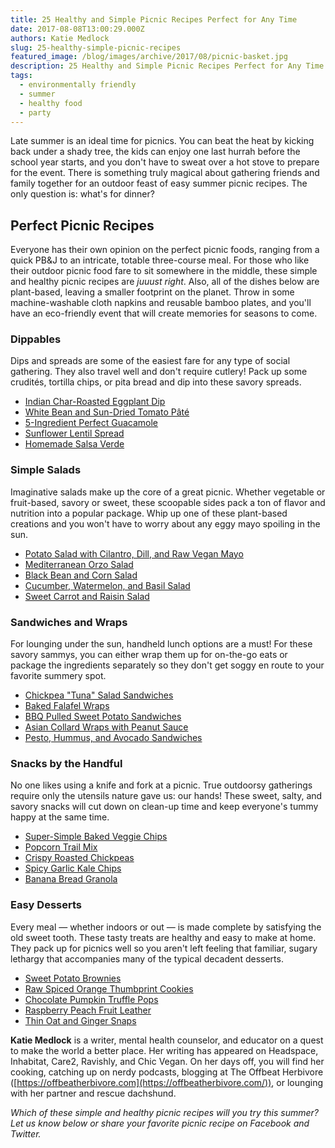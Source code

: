 ```yaml
---
title: 25 Healthy and Simple Picnic Recipes Perfect for Any Time
date: 2017-08-08T13:00:29.000Z
authors: Katie Medlock
slug: 25-healthy-simple-picnic-recipes
featured_image: /blog/images/archive/2017/08/picnic-basket.jpg
description: 25 Healthy and Simple Picnic Recipes Perfect for Any Time
tags:
  - environmentally friendly
  - summer
  - healthy food
  - party
---
```

Late summer is an ideal time for picnics. You can beat the heat by kicking back under a shady tree, the kids can enjoy one last hurrah before the school year starts, and you don't have to sweat over a hot stove to prepare for the event. There is something truly magical about gathering friends and family together for an outdoor feast of easy summer picnic recipes. The only question is: what's for dinner?

## Perfect Picnic Recipes

Everyone has their own opinion on the perfect picnic foods, ranging from a quick PB&J to an intricate, totable three-course meal. For those who like their outdoor picnic food fare to sit somewhere in the middle, these simple and healthy picnic recipes are *juuust right*. Also, all of the dishes below are plant-based, leaving a smaller footprint on the planet. Throw in some machine-washable cloth napkins and reusable bamboo plates, and you'll have an eco-friendly event that will create memories for seasons to come.

### **Dippables**

Dips and spreads are some of the easiest fare for any type of social gathering. They also travel well and don't require cutlery! Pack up some crudités, tortilla chips, or pita bread and dip into these savory spreads.

* [Indian Char-Roasted Eggplant Dip](http://www.onegreenplanet.org/plant-based-recipes/indian-baigan-bharta-char-roasted-eggplant-dip/)
* [White Bean and Sun-Dried Tomato Pâté](http://www.vegkitchen.com/recipes/white-bean-and-sun-dried-tomato-pate/)
* [5-Ingredient Perfect Guacamole](http://www.blissfulbasil.com/5-ingredient-perfect-guacamole/)
* [Sunflower Lentil Spread](http://www.health.com/health/recipe/0,,10000002002216,00.html)
* [Homemade Salsa Verde](https://cookieandkate.com/2015/homemade-salsa-verde-recipe/)

### **Simple Salads**

Imaginative salads make up the core of a great picnic. Whether vegetable or fruit-based, savory or sweet, these scoopable sides pack a ton of flavor and nutrition into a popular package. Whip up one of these plant-based creations and you won't have to worry about any eggy mayo spoiling in the sun.

* [Potato Salad with Cilantro, Dill, and Raw Vegan Mayo](http://www.onegreenplanet.org/vegan-recipe/potato-salad-with-cilantro-dill-tomatoes-and-raw-mayo/)
* [Mediterranean Orzo Salad](http://www.mydarlingvegan.com/2014/09/mediterranean-orzo-salad/)
* [Black Bean and Corn Salad](http://www.foodnetwork.com/recipes/rachael-ray/black-bean-and-corn-salad-recipe-1941686)
* [Cucumber, Watermelon, and Basil Salad](http://www.foodiecrush.com/cucumber-watermelon-salad/)
* [Sweet Carrot and Raisin Salad](https://www.thegraciouspantry.com/clean-eating-sweet-carrot-raisin-salad/)

### **Sandwiches and Wraps**

For lounging under the sun, handheld lunch options are a must! For these savory sammys, you can either wrap them up for on-the-go eats or package the ingredients separately so they don't get soggy en route to your favorite summery spot.

* [Chickpea "Tuna" Salad Sandwiches](https://www.hotforfoodblog.com/recipes/2015/8/11/chickpea-tuna-sandwich/?rq=sandwich)
* [Baked Falafel Wraps](http://wholesomepatisserie.com/mains/baked-falafel-wraps-vegan-tzatziki/)
* [BBQ Pulled Sweet Potato Sandwiches](https://yupitsvegan.com/bbq-pulled-sweet-potato-sandwiches/)
* [Asian Collard Wraps with Peanut Sauce](https://wellvegan.com/recipe/vegan-collard-wraps-peanut-sauce)
* [Pesto, Hummus, and Avocado Sandwiches](http://simpleveganblog.com/vegan-pesto-hummus-avocado-sandwich/%5C)

### **Snacks by the Handful**

No one likes using a knife and fork at a picnic. True outdoorsy gatherings require only the utensils nature gave us: our hands! These sweet, salty, and savory snacks will cut down on clean-up time and keep everyone's tummy happy at the same time.

* [Super-Simple Baked Veggie Chips](https://thepaleofoodie.wordpress.com/2012/06/16/baked-veggie-chips/)
* [Popcorn Trail Mix](http://www.inspirededibles.ca/2012/10/popcorn-trail-mix-sensible-portable.html)
* [Crispy Roasted Chickpeas](http://steamykitchen.com/10725-crispy-roasted-chickpeas-garbanzo-beans.html)
* [Spicy Garlic Kale Chips](http://littlebcooks.blogspot.com/2013/05/spicy-garlic-kale-chips.html)
* [Banana Bread Granola](https://minimalistbaker.com/banana-bread-granola/)

### **Easy Desserts**

Every meal — whether indoors or out — is made complete by satisfying the old sweet tooth. These tasty treats are healthy and easy to make at home. They pack up for picnics well so you aren't left feeling that familiar, sugary lethargy that accompanies many of the typical decadent desserts.

* [Sweet Potato Brownies](https://deliciouslyella.com/2013/02/25/vegan-sweet-potato-brownies-gluten-free/)
* [Raw Spiced Orange Thumbprint Cookies](http://www.onegreenplanet.org/vegan-recipe/raw-spiced-orange-thumbprint-cookies/)
* [Chocolate Pumpkin Truffle Pops](http://www.foodnetwork.ca/entertaining/blog/vegan-chocolate-pumpkin-truffle-pops/)
* [Raspberry Peach Fruit Leather](http://www.foodnetwork.ca/recipe/raspberry-peach-fruit-leather/13665/)
* [Thin Oat and Ginger Snaps](http://www.greenkitchenstories.com/thin-oat-ginger-crisps/)

**Katie Medlock** is a writer, mental health counselor, and educator on a quest to make the world a better place. Her writing has appeared on Headspace, Inhabitat, Care2, Ravishly, and Chic Vegan. On her days off, you will find her cooking, catching up on nerdy podcasts, blogging at The Offbeat Herbivore ([https://offbeatherbivore.com](https://offbeatherbivore.com/)), or lounging with her partner and rescue dachshund.

*Which of these simple and healthy picnic recipes will you try this summer? Let us know below or share your favorite picnic recipe on Facebook and Twitter.*